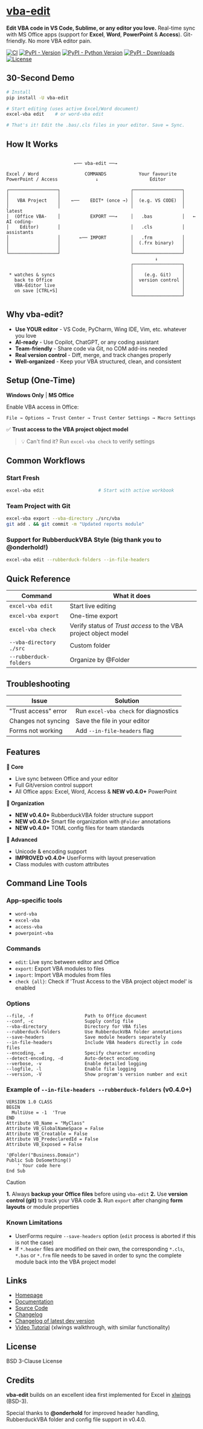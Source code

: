 # [vba-edit](https://github.com/markuskiller/vba-edit) 

**Edit VBA code in VS Code, Sublime, or any editor you love.** Real-time sync with MS Office apps (support for **Excel**, **Word**, **PowerPoint** & **Access**). Git-friendly. No more VBA editor pain.


[![CI](https://github.com/markuskiller/vba-edit/actions/workflows/test.yaml/badge.svg)](https://github.com/markuskiller/vba-edit/actions/workflows/test.yaml)
[![PyPI - Version](https://img.shields.io/pypi/v/vba-edit.svg)](https://pypi.org/project/vba-edit)
[![PyPI - Python Version](https://img.shields.io/pypi/pyversions/vba-edit.svg)](https://pypi.org/project/vba-edit)
[![PyPI - Downloads](https://img.shields.io/pypi/dm/vba-edit)](https://pypi.org/project/vba-edit)
[![License](https://img.shields.io/badge/License-BSD_3--Clause-blue.svg)](https://opensource.org/licenses/BSD-3-Clause)


## 30-Second Demo
```bash
# Install
pip install -U vba-edit

# Start editing (uses active Excel/Word document)
excel-vba edit    # or word-vba edit

# That's it! Edit the .bas/.cls files in your editor. Save = Sync.
```

## How It Works

```text

                         ←── vba-edit ──→

Excel / Word                 COMMANDS            Your favourite
PowerPoint / Access              ↓                   Editor

┌──────────────────┐                          ┌──────────────────┐
│                  │                          │                  │
│   VBA Project    │    ←──    EDIT* (once →) │  (e.g. VS CODE)  │ 
│                  │                          │                  │     latest
│  (Office VBA-    │           EXPORT ──→     │   .bas           │   ← AI coding-  
│    Editor)       │                          │   .cls           │     assistants
│                  │       ←── IMPORT         │   .frm           │   
│                  │                          │  (.frx binary)   │ 
│                  │                          │                  │ 
└──────────────────┘                          └──────────────────┘
                                                       ↓
                                              ┌──────────────────┐
                                              │                  │
 * watches & syncs                            │    (e.g. Git)    │
   back to Office                             │  version control │
   VBA-Editor live                            │                  │
   on save [CTRL+S]                           │                  │
                                              └──────────────────┘
```

## Why vba-edit?

- **Use YOUR editor** - VS Code, PyCharm, Wing IDE, Vim, etc. whatever you love 
- **AI-ready** - Use Copilot, ChatGPT, or any coding assistant 
- **Team-friendly** - Share code via Git, no COM add-ins needed 
- **Real version control** - Diff, merge, and track changes properly 
- **Well-organized** - Keep your VBA structured, clean, and consistent

## Setup (One-Time)

**Windows Only** | **MS Office**

Enable VBA access in Office:

`File → Options → Trust Center → Trust Center Settings → Macro Settings`

✅ **Trust access to the VBA project object model**

> 💡 Can't find it? Run `excel-vba check` to verify settings


## Common Workflows

### Start Fresh
```bash
excel-vba edit                    # Start with active workbook
```
### Team Project with Git

```bash
excel-vba export --vba-directory ./src/vba
git add . && git commit -m "Updated reports module"
``` 

### Support for RubberduckVBA Style (big thank you to @onderhold!)

```bash
excel-vba edit --rubberduck-folders --in-file-headers
``` 

## Quick Reference

| Command | What it does |
|---------|-------------|
| `excel-vba edit` | Start live editing |
| `excel-vba export` | One-time export |
| `excel-vba check` | Verify status of *Trust access* to the VBA project object model |
| `--vba-directory ./src` | Custom folder |
| `--rubberduck-folders` | Organize by @Folder |

## Troubleshooting

| Issue | Solution |
|-------|----------|
| "Trust access" error | Run `excel-vba check` for diagnostics |
| Changes not syncing | Save the file in your editor |
| Forms not working | Add `--in-file-headers` flag |


## Features

**🚀 Core**
- Live sync between Office and your editor
- Full Git/version control support
- All Office apps: Excel, Word, Access & **NEW v0.4.0+** PowerPoint

**📁 Organization** 
- **NEW v0.4.0+** RubberduckVBA folder structure support
- **NEW v0.4.0+** Smart file organization with `@Folder` annotations
- **NEW v0.4.0+** TOML config files for team standards

**🔧 Advanced**
- Unicode & encoding support
- **IMPROVED v0.4.0+** UserForms with layout preservation  
- Class modules with custom attributes


## Command Line Tools

### App-specific tools

- `word-vba`
- `excel-vba`
- `access-vba`
- `powerpoint-vba`

### Commands

- `edit`: Live sync between editor and Office
- `export`: Export VBA modules to files
- `import`: Import VBA modules from files
- `check {all}`: Check if 'Trust Access to the VBA project object model' is enabled

### Options

```text
--file, -f                   Path to Office document
--conf, -c                   Supply config file
--vba-directory              Directory for VBA files
--rubberduck-folders         Use RubberduckVBA folder annotations
--save-headers               Save module headers separately
--in-file-headers            Include VBA headers directly in code files
--encoding, -e               Specify character encoding
--detect-encoding, -d        Auto-detect encoding
--verbose, -v                Enable detailed logging
--logfile, -l                Enable file logging
--version, -V                Show program's version number and exit
```

### Example of `--in-file-headers --rubberduck-folders` (v0.4.0+)

```vba
VERSION 1.0 CLASS
BEGIN
  MultiUse = -1  'True
END
Attribute VB_Name = "MyClass"
Attribute VB_GlobalNameSpace = False
Attribute VB_Creatable = False
Attribute VB_PredeclaredId = False
Attribute VB_Exposed = False

'@Folder("Business.Domain")
Public Sub DoSomething()
    ' Your code here
End Sub
```

> [!CAUTION]
> **1.** Always **backup your Office files** before using `vba-edit` **2.** Use **version control (git)** to track your VBA code **3.** Run `export` after changing **form layouts** or module properties


### Known Limitations

- UserForms require `--save-headers` option (`edit` process is aborted if this is not the case)
- If `*.header` files are modified on their own, the corresponding `*.cls`, `*.bas` or `*.frm` file needs to be saved in order to sync the complete module back into the VBA project model

## Links

- [Homepage](https://langui.ch/current-projects/vba-edit/)
- [Documentation](https://github.com/markuskiller/vba-edit/blob/main/README.md)
- [Source Code](https://github.com/markuskiller/vba-edit)
- [Changelog](https://github.com/markuskiller/vba-edit/blob/main/CHANGELOG.md)
- [Changelog of latest dev version](https://github.com/markuskiller/vba-edit/blob/dev/CHANGELOG.md)
- [Video Tutorial](https://www.youtube.com/watch?v=xoO-Fx0fTpM) (xlwings walkthrough, with similar functionality)

## License

BSD 3-Clause License

## Credits

**vba-edit** builds on an excellent idea first implemented for Excel in [xlwings](https://www.xlwings.org/) (BSD-3).

Special thanks to **@onderhold** for improved header handling, RubberduckVBA folder and config file support in v0.4.0.